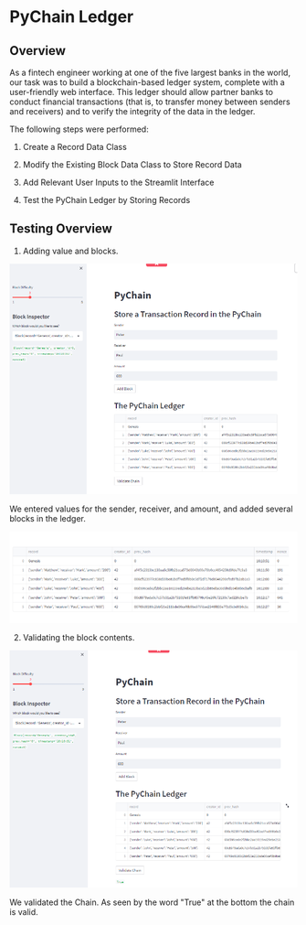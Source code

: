 # PyChain Ledger

## Overview

As a fintech engineer working at one of the five largest banks in the world, our task was to build a blockchain-based ledger system, complete with a user-friendly web interface. This ledger should allow partner banks to conduct financial transactions (that is, to transfer money between senders and receivers) and to verify the integrity of the data in the ledger.

The following steps were performed:

1. Create a Record Data Class

2. Modify the Existing Block Data Class to Store Record Data

3. Add Relevant User Inputs to the Streamlit Interface

4. Test the PyChain Ledger by Storing Records

## Testing Overview

1. Adding value and blocks.

![Adding blocks](Images/ledger_1.png)

We entered values for the sender, receiver, and amount, and added several blocks in the ledger.

![Contents of the ledger](Images/ledger_2.png)

2. Validating the block contents.

![Validating block contents](Images/ledger_3.png)

We validated the Chain. As seen by the word "True" at the bottom the chain is valid. 